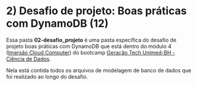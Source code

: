 # 2) Desafio de projeto: Boas práticas com DynamoDB (12)

Essa pasta **02-desafio_projeto** é uma pasta específica do desafio de projeto boas práticas com DynamoDB que está dentro do módulo 4 ([Imersão Cloud Computer](/dio/dados_unimed_1/04-modulo_cloud)) do bootcamp [Geração Tech Unimed-BH - Ciência de Dados](/dio/dados_unimed_1).

Nela está contida todos os arquivos de modelagem de banco de dados que foi realizado ao longo do desafio.

